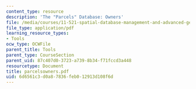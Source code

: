 ```yaml
---
content_type: resource
description: 'The "Parcels" Database: Owners'
file: /media/courses/11-521-spatial-database-management-and-advanced-geographic-information-systems-spring-2003/6d6561c3d0a87836feb012913d108f6d_parcelsowners.pdf
file_type: application/pdf
learning_resource_types:
- Tools
ocw_type: OCWFile
parent_title: Tools
parent_type: CourseSection
parent_uid: 87c407d0-3723-a739-8b34-f71fccd3a448
resourcetype: Document
title: parcelsowners.pdf
uid: 6d6561c3-d0a8-7836-feb0-12913d108f6d
---
```


